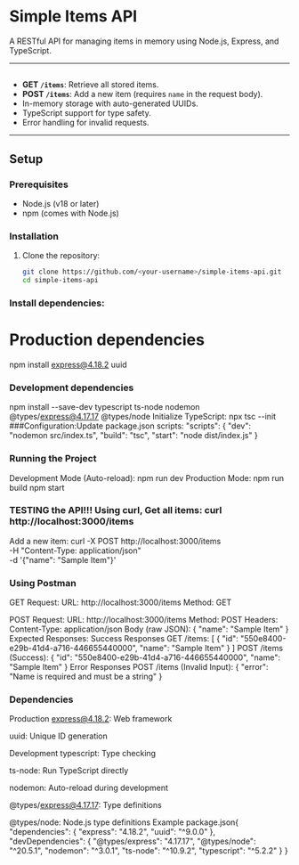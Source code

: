 # Simple Items API

A RESTful API for managing items in memory using Node.js, Express, and TypeScript.

---

## 
- **GET `/items`**: Retrieve all stored items.
- **POST `/items`**: Add a new item (requires `name` in the request body).
- In-memory storage with auto-generated UUIDs.
- TypeScript support for type safety.
- Error handling for invalid requests.

---

##  Setup

### Prerequisites
- Node.js (v18 or later)
- npm (comes with Node.js)

### Installation
1. Clone the repository:
   ```bash
   git clone https://github.com/<your-username>/simple-items-api.git
   cd simple-items-api
### Install dependencies:
# Production dependencies
npm install express@4.18.2 uuid

### Development dependencies
npm install --save-dev typescript ts-node nodemon @types/express@4.17.17 @types/node
Initialize TypeScript:
npx tsc --init
###Configuration:Update package.json scripts:
"scripts": {
  "dev": "nodemon src/index.ts",
  "build": "tsc",
  "start": "node dist/index.js"
}
 ### Running the Project
 Development Mode (Auto-reload):  npm run dev
Production Mode: npm run build
npm start
### TESTING  the API!!! Using curl, Get all items: curl http://localhost:3000/items 
Add a new item: curl -X POST http://localhost:3000/items \
  -H "Content-Type: application/json" \
  -d '{"name": "Sample Item"}'     
### Using Postman
GET Request:
URL: http://localhost:3000/items
Method: GET

POST Request:
URL: http://localhost:3000/items
Method: POST
Headers: Content-Type: application/json
Body (raw JSON): {
  "name": "Sample Item"
}
 Expected Responses: Success Responses
GET /items: [
  {
    "id": "550e8400-e29b-41d4-a716-446655440000",
    "name": "Sample Item"
  }
]
POST /items (Success): {
  "id": "550e8400-e29b-41d4-a716-446655440000",
  "name": "Sample Item"
}
Error Responses
POST /items (Invalid Input): {
  "error": "Name is required and must be a string"
}

### Dependencies
Production
express@4.18.2: Web framework

uuid: Unique ID generation

Development
typescript: Type checking

ts-node: Run TypeScript directly

nodemon: Auto-reload during development

@types/express@4.17.17: Type definitions

@types/node: Node.js type definitions
Example package.json{
  "dependencies": {
    "express": "4.18.2",
    "uuid": "^9.0.0"
  },
  "devDependencies": {
    "@types/express": "4.17.17",
    "@types/node": "^20.5.1",
    "nodemon": "^3.0.1",
    "ts-node": "^10.9.2",
    "typescript": "^5.2.2"
  }
}
 


